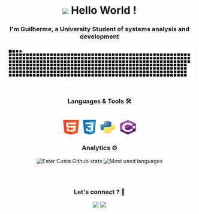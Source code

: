 <h1 align = "center"><img src="https://emojis.slackmojis.com/emojis/images/1531849430/4246/blob-sunglasses.gif?1531849430" width="30"/> Hello World ! </h1>
<h3 align = "center">I'm Guilherme, a University Student of systems analysis and development</h3>

![Snake animation](https://github.com/GuiBarros0/GuiBarros0/blob/output/github-contribution-grid-snake.svg)

<h3 align = "center">Languages & Tools 🛠</h3>
<div align = "center" style="display: inline_block"><br>
<img alt="Rafa-HTML" height="40" width="50" src="https://raw.githubusercontent.com/devicons/devicon/master/icons/html5/html5-original.svg">
<img alt="Rafa-CSS" height="40" width="40" src="https://raw.githubusercontent.com/devicons/devicon/master/icons/css3/css3-original.svg">
<img alt="Rafa-Python" height="40" width="50" src="https://raw.githubusercontent.com/devicons/devicon/master/icons/python/python-original.svg">
<img alt="Rafa-Csharp" height="40" width="50" src="https://raw.githubusercontent.com/devicons/devicon/master/icons/csharp/csharp-original.svg">
</div>
  
<h3 align ="center">Analytics ⚙️</h3>
  
  <p align="center">
  <img align="center"
      alt="Ester Costa Github stats"
      style="margin-bottom: 10px;"
      height="165" src="https://github-readme-stats.vercel.app/api?username=guiBarros0&theme=ayu-mirage&show_icons=true&count_private=true" />
  <img
    align="center"
    alt="Most used languages"
    style="margin-bottom: 10px;"
    src="https://github-readme-stats-eight-theta.vercel.app/api/top-langs/?username=GuiBarros0&layout=compact&langs_count=6&theme=ayu-mirage"
  />
</p>
  
<br>
  
<h3 align="center">Let's connect ? 🤝</h3>
<p align="center">
<a href="https://www.linkedin.com/in/guilherme-barros-43bb38218/"><img src="https://img.shields.io/badge/-GuiBarros0-0077B5?style=flat&logo=Linkedin&logoColor=white"/></a>
<a href="mailto:guisanches35@gmail.com"><img src="https://img.shields.io/badge/-guisanchs35@gmail.com-D14836?style=flat&logo=Gmail&logoColor=white"/></a>
</p>
